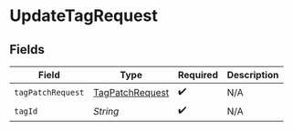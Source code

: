 # UpdateTagRequest


## Fields

| Field                                                     | Type                                                      | Required                                                  | Description                                               |
| --------------------------------------------------------- | --------------------------------------------------------- | --------------------------------------------------------- | --------------------------------------------------------- |
| `tagPatchRequest`                                         | [TagPatchRequest](../../models/shared/TagPatchRequest.md) | :heavy_check_mark:                                        | N/A                                                       |
| `tagId`                                                   | *String*                                                  | :heavy_check_mark:                                        | N/A                                                       |